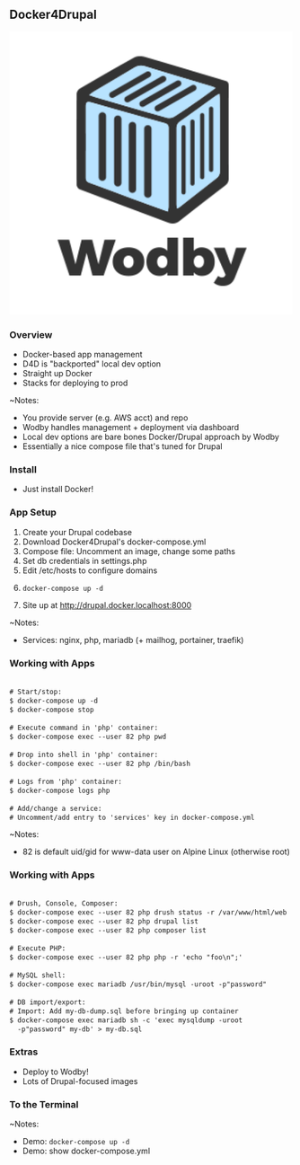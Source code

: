 ## Docker4Drupal

![Wodby](slides/img/logo-wodby.png)


### Overview

* Docker-based app management
* D4D is "backported" local dev option
* Straight up Docker
* Stacks for deploying to prod

~Notes:
* You provide server (e.g. AWS acct) and repo
* Wodby handles management + deployment via dashboard
* Local dev options are bare bones Docker/Drupal approach by Wodby
* Essentially a nice compose file that's tuned for Drupal


### Install

* Just install Docker!


### App Setup

1. Create your Drupal codebase
1. Download Docker4Drupal's docker-compose.yml
1. Compose file: Uncomment an image, change some paths 
1. Set db credentials in settings.php
1. Edit /etc/hosts to configure domains
1. <pre><code class="bash" data-trim data-noescape>docker-compose up -d</code></pre>
1. Site up at http://drupal.docker.localhost:8000

~Notes:
* Services: nginx, php, mariadb (+ mailhog, portainer, traefik)


### Working with Apps

 <pre><code class="bash" data-trim data-noescape>
# Start/stop:
$ docker-compose up -d
$ docker-compose stop

# Execute command in 'php' container:
$ docker-compose exec --user 82 php pwd

# Drop into shell in 'php' container:
$ docker-compose exec --user 82 php /bin/bash

# Logs from 'php' container:
$ docker-compose logs php

# Add/change a service:
# Uncomment/add entry to 'services' key in docker-compose.yml
</code></pre>

~Notes:
* 82 is default uid/gid for www-data user on Alpine Linux (otherwise root)


### Working with Apps

 <pre><code class="bash" data-trim data-noescape>
# Drush, Console, Composer:
$ docker-compose exec --user 82 php drush status -r /var/www/html/web
$ docker-compose exec --user 82 php drupal list
$ docker-compose exec --user 82 php composer list

# Execute PHP:
$ docker-compose exec --user 82 php php -r 'echo "foo\n";'

# MySQL shell:
$ docker-compose exec mariadb /usr/bin/mysql -uroot -p"password"

# DB import/export:
# Import: Add my-db-dump.sql before bringing up container
$ docker-compose exec mariadb sh -c 'exec mysqldump -uroot
  -p"password" my-db' > my-db.sql
</code></pre>


### Extras

* Deploy to Wodby!
* Lots of Drupal-focused images


### To the Terminal

~Notes:
* Demo: `docker-compose up -d`
* Demo: show docker-compose.yml
